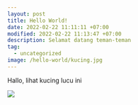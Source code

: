 ```yaml
---
layout: post
title: Hello World!
date: 2022-02-22 11:11:11 +07:00
modified: 2022-02-22 11:13:47 +07:00
description: Selamat datang teman-teman
tag:
  - uncategorized
image: /hello-world/kucing.jpg
---
```


Hallo, lihat kucing lucu ini

<img src="{{site.baseurl}}/hello-world/kucing.jpg">
